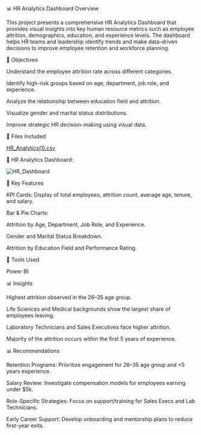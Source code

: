 📊 HR Analytics Dashboard
Overview

This project presents a comprehensive HR Analytics Dashboard that provides visual insights into key human resource metrics such as employee attrition, demographics, education, and experience levels. The dashboard helps HR teams and leadership identify trends and make data-driven decisions to improve employee retention and workforce planning.

🎯 Objectives

  Understand the employee attrition rate across different categories.

  Identify high-risk groups based on age, department, job role, and experience.

  Analyze the relationship between education field and attrition.

  Visualize gender and marital status distributions.

  Improve strategic HR decision-making using visual data.

📁 Files Included

[HR_Analytics(1).csv](HR_Analytics(1).csv)

📌 HR Analytics Dashboard: 

![HR_Dashboard](https://github.com/user-attachments/assets/17fa9164-a837-42e4-bcb7-3d81c9ca5ded)

🧩 Key Features

  KPI Cards: Display of total employees, attrition count, average age, tenure, and salary.

  Bar & Pie Charts:

  Attrition by Age, Department, Job Role, and Experience.

  Gender and Marital Status Breakdown.

  Attrition by Education Field and Performance Rating.

🔧 Tools Used

  Power BI

📊 Insights

  Highest attrition observed in the 26–35 age group.

  Life Sciences and Medical backgrounds show the largest share of employees leaving.

  Laboratory Technicians and Sales Executives face higher attrition.

  Majority of the attrition occurs within the first 5 years of experience.

📊 Recommendations

  Retention Programs: Prioritize engagement for 26–35 age group and <5 years experience.

  Salary Review: Investigate compensation models for employees earning under $5k.

  Role-Specific Strategies: Focus on support/training for Sales Execs and Lab Technicians.

  Early Career Support: Develop onboarding and mentorship plans to reduce first-year exits.
